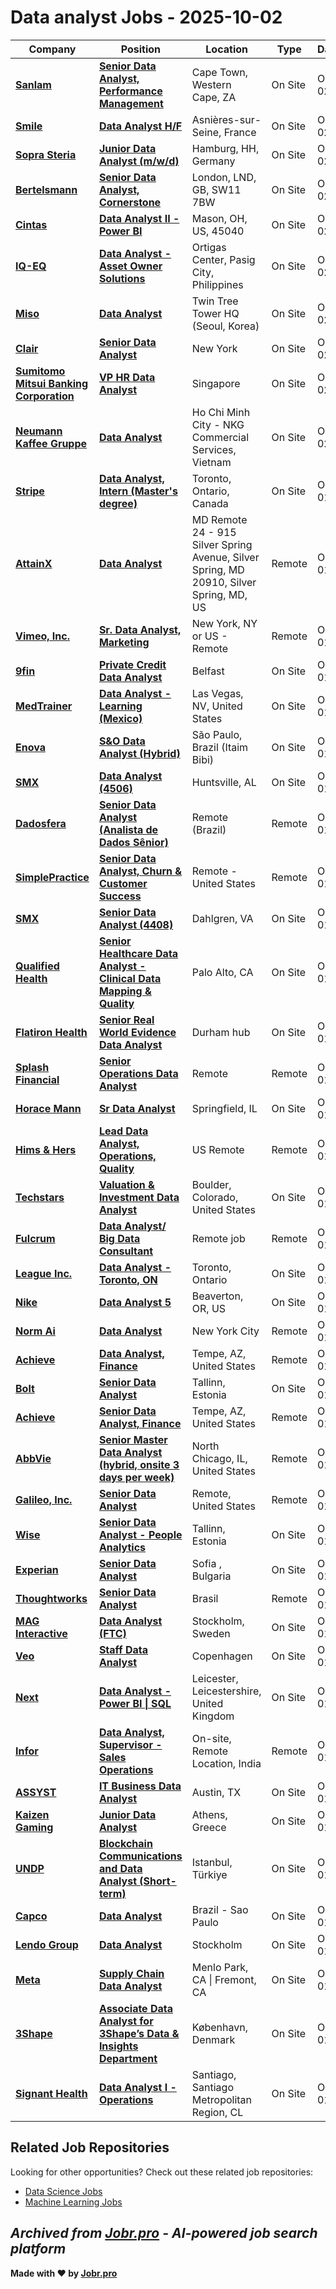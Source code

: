 # Data analyst Jobs - 2025-10-02

| Company | Position | Location | Type | Date |
| ------- | -------- | -------- | ---- | ------ |
| **[Sanlam](https://www.sanlamcloud.co.za)** | **[Senior Data Analyst, Performance Management](https://jobr.pro/job/29210623/senior-data-analyst-performance-management?utm_source=github&utm_medium=repo&utm_campaign=github-data-analyst-jobs)** | Cape Town, Western Cape, ZA | On Site | Oct 02 |
| **[Smile](https://www.smile.eu/)** | **[Data Analyst H/F](https://jobr.pro/job/29218862/data-analyst-hf?utm_source=github&utm_medium=repo&utm_campaign=github-data-analyst-jobs)** | Asnières-sur-Seine, France | On Site | Oct 02 |
| **[Sopra Steria](https://www.soprasteria.com)** | **[Junior Data Analyst (m/w/d)](https://jobr.pro/job/29204358/junior-data-analyst-mwd?utm_source=github&utm_medium=repo&utm_campaign=github-data-analyst-jobs)** | Hamburg, HH, Germany | On Site | Oct 02 |
| **[Bertelsmann](https://www.bertelsmann.com/)** | **[Senior Data Analyst, Cornerstone](https://jobr.pro/job/29197794/senior-data-analyst-cornerstone?utm_source=github&utm_medium=repo&utm_campaign=github-data-analyst-jobs)** | London, LND, GB, SW11 7BW | On Site | Oct 02 |
| **[Cintas](https://www.cintas.com/)** | **[Data Analyst II - Power BI](https://jobr.pro/job/29207030/data-analyst-ii-power-bi?utm_source=github&utm_medium=repo&utm_campaign=github-data-analyst-jobs)** | Mason, OH, US, 45040 | On Site | Oct 02 |
| **[IQ-EQ](https://iqeq.com)** | **[Data Analyst - Asset Owner Solutions](https://jobr.pro/job/29197809/data-analyst-asset-owner-solutions?utm_source=github&utm_medium=repo&utm_campaign=github-data-analyst-jobs)** | Ortigas Center, Pasig City, Philippines | On Site | Oct 02 |
| **[Miso](https://miso.kr/)** | **[Data Analyst](https://jobr.pro/job/29190684/data-analyst?utm_source=github&utm_medium=repo&utm_campaign=github-data-analyst-jobs)** | Twin Tree Tower HQ (Seoul, Korea) | On Site | Oct 02 |
| **[Clair](https://getclair.com/)** | **[Senior Data Analyst](https://jobr.pro/job/29197949/senior-data-analyst?utm_source=github&utm_medium=repo&utm_campaign=github-data-analyst-jobs)** | New York | On Site | Oct 02 |
| **[Sumitomo Mitsui Banking Corporation](https://www.smbc.co.jp/)** | **[VP HR Data Analyst](https://jobr.pro/job/29190049/vp-hr-data-analyst?utm_source=github&utm_medium=repo&utm_campaign=github-data-analyst-jobs)** | Singapore | On Site | Oct 02 |
| **[Neumann Kaffee Gruppe](https://www.nkg.coffee/)** | **[Data Analyst](https://jobr.pro/job/29221969/data-analyst?utm_source=github&utm_medium=repo&utm_campaign=github-data-analyst-jobs)** | Ho Chi Minh City - NKG Commercial Services, Vietnam | On Site | Oct 02 |
| **[Stripe](https://stripe.com/en-ch)** | **[Data Analyst, Intern (Master's degree)](https://jobr.pro/job/29190801/data-analyst-intern-masters-degree?utm_source=github&utm_medium=repo&utm_campaign=github-data-analyst-jobs)** | Toronto, Ontario, Canada | On Site | Oct 01 |
| **[AttainX](https://attainx.com/)** | **[Data Analyst](https://jobr.pro/job/29203451/data-analyst?utm_source=github&utm_medium=repo&utm_campaign=github-data-analyst-jobs)** | MD Remote 24 - 915 Silver Spring Avenue, Silver Spring, MD 20910, Silver Spring, MD, US | Remote | Oct 01 |
| **[Vimeo, Inc.](https://vimeo.com/)** | **[Sr. Data Analyst, Marketing](https://jobr.pro/job/29180731/sr-data-analyst-marketing?utm_source=github&utm_medium=repo&utm_campaign=github-data-analyst-jobs)** | New York, NY or US - Remote | Remote | Oct 01 |
| **[9fin](https://9fin.com/)** | **[Private Credit Data Analyst](https://jobr.pro/job/29191061/private-credit-data-analyst?utm_source=github&utm_medium=repo&utm_campaign=github-data-analyst-jobs)** | Belfast | On Site | Oct 01 |
| **[MedTrainer](https://www.medtrainer.com)** | **[Data Analyst - Learning (Mexico)](https://jobr.pro/job/29175619/data-analyst-learning-mexico?utm_source=github&utm_medium=repo&utm_campaign=github-data-analyst-jobs)** | Las Vegas, NV, United States | On Site | Oct 01 |
| **[Enova](https://www.enova.com/)** | **[S&O Data Analyst (Hybrid)](https://jobr.pro/job/29182226/so-data-analyst-hybrid?utm_source=github&utm_medium=repo&utm_campaign=github-data-analyst-jobs)** | São Paulo, Brazil (Itaim Bibi) | On Site | Oct 01 |
| **[SMX](https://www.smxtech.com/)** | **[Data Analyst (4506)](https://jobr.pro/job/29185988/data-analyst-4506?utm_source=github&utm_medium=repo&utm_campaign=github-data-analyst-jobs)** | Huntsville, AL | On Site | Oct 01 |
| **[Dadosfera](https://dadosfera.ai/)** | **[Senior Data Analyst (Analista de Dados Sênior)](https://jobr.pro/job/29210440/senior-data-analyst-analista-de-dados-senior?utm_source=github&utm_medium=repo&utm_campaign=github-data-analyst-jobs)** | Remote (Brazil) | Remote | Oct 01 |
| **[SimplePractice](https://www.simplepractice.com/)** | **[Senior Data Analyst, Churn & Customer Success](https://jobr.pro/job/29188195/senior-data-analyst-churn-customer-success?utm_source=github&utm_medium=repo&utm_campaign=github-data-analyst-jobs)** | Remote - United States | Remote | Oct 01 |
| **[SMX](https://www.smxtech.com/)** | **[Senior Data Analyst (4408)](https://jobr.pro/job/29186005/senior-data-analyst-4408?utm_source=github&utm_medium=repo&utm_campaign=github-data-analyst-jobs)** | Dahlgren, VA | On Site | Oct 01 |
| **[Qualified Health](https://qualifiedhealth.com/)** | **[Senior Healthcare Data Analyst - Clinical Data Mapping & Quality](https://jobr.pro/job/29192228/senior-healthcare-data-analyst-clinical-data-mapping-quality?utm_source=github&utm_medium=repo&utm_campaign=github-data-analyst-jobs)** | Palo Alto, CA | On Site | Oct 01 |
| **[Flatiron Health](https://flatiron.com/)** | **[Senior Real World Evidence Data Analyst](https://jobr.pro/job/29181862/senior-real-world-evidence-data-analyst?utm_source=github&utm_medium=repo&utm_campaign=github-data-analyst-jobs)** | Durham hub | On Site | Oct 01 |
| **[Splash Financial](https://www.splashfinancial.com/)** | **[Senior Operations Data Analyst](https://jobr.pro/job/29187588/senior-operations-data-analyst?utm_source=github&utm_medium=repo&utm_campaign=github-data-analyst-jobs)** | Remote | Remote | Oct 01 |
| **[Horace Mann](https://www.horacemann.com/)** | **[Sr Data Analyst](https://jobr.pro/job/29183551/sr-data-analyst?utm_source=github&utm_medium=repo&utm_campaign=github-data-analyst-jobs)** | Springfield, IL | On Site | Oct 01 |
| **[Hims & Hers](https://www.hims.com/)** | **[Lead Data Analyst, Operations, Quality](https://jobr.pro/job/29189803/lead-data-analyst-operations-quality?utm_source=github&utm_medium=repo&utm_campaign=github-data-analyst-jobs)** | US Remote | Remote | Oct 01 |
| **[Techstars](https://www.techstars.com/)** | **[Valuation & Investment Data Analyst](https://jobr.pro/job/29190427/valuation-investment-data-analyst?utm_source=github&utm_medium=repo&utm_campaign=github-data-analyst-jobs)** | Boulder, Colorado, United States | On Site | Oct 01 |
| **[Fulcrum](https://fulcrum.rocks/)** | **[Data Analyst/ Big Data Consultant](https://jobr.pro/job/29182638/data-analyst-big-data-consultant?utm_source=github&utm_medium=repo&utm_campaign=github-data-analyst-jobs)** | Remote job | Remote | Oct 01 |
| **[League Inc.](https://league.com/)** | **[Data Analyst - Toronto, ON](https://jobr.pro/job/29199832/data-analyst-toronto-on?utm_source=github&utm_medium=repo&utm_campaign=github-data-analyst-jobs)** | Toronto, Ontario | On Site | Oct 01 |
| **[Nike](https://www.nike.com/)** | **[Data Analyst 5](https://jobr.pro/job/29157350/data-analyst-5?utm_source=github&utm_medium=repo&utm_campaign=github-data-analyst-jobs)** | Beaverton, OR, US | On Site | Oct 01 |
| **[Norm Ai](https://www.norm.ai/)** | **[Data Analyst](https://jobr.pro/job/29190863/data-analyst?utm_source=github&utm_medium=repo&utm_campaign=github-data-analyst-jobs)** | New York City | Remote | Oct 01 |
| **[Achieve](https://www.achieve.com)** | **[Data Analyst, Finance](https://jobr.pro/job/29197618/data-analyst-finance?utm_source=github&utm_medium=repo&utm_campaign=github-data-analyst-jobs)** | Tempe, AZ, United States | Remote | Oct 01 |
| **[Bolt](https://bolt.eu/)** | **[Senior Data Analyst](https://jobr.pro/job/29184173/senior-data-analyst?utm_source=github&utm_medium=repo&utm_campaign=github-data-analyst-jobs)** | Tallinn, Estonia | On Site | Oct 01 |
| **[Achieve](https://www.achieve.com)** | **[Senior Data Analyst, Finance](https://jobr.pro/job/29197621/senior-data-analyst-finance?utm_source=github&utm_medium=repo&utm_campaign=github-data-analyst-jobs)** | Tempe, AZ, United States | Remote | Oct 01 |
| **[AbbVie](https://www.abbvie.com/)** | **[Senior Master Data Analyst (hybrid, onsite 3 days per week)](https://jobr.pro/job/29197008/senior-master-data-analyst-hybrid-onsite-3-days-per-week?utm_source=github&utm_medium=repo&utm_campaign=github-data-analyst-jobs)** | North Chicago, IL, United States | Remote | Oct 01 |
| **[Galileo, Inc.](https://galileo.io/)** | **[Senior Data Analyst](https://jobr.pro/job/29193403/senior-data-analyst?utm_source=github&utm_medium=repo&utm_campaign=github-data-analyst-jobs)** | Remote, United States | Remote | Oct 01 |
| **[Wise](https://wise.com)** | **[Senior Data Analyst - People Analytics](https://jobr.pro/job/29175635/senior-data-analyst-people-analytics?utm_source=github&utm_medium=repo&utm_campaign=github-data-analyst-jobs)** | Tallinn, Estonia | On Site | Oct 01 |
| **[Experian](https://www.experian.com/)** | **[Senior Data Analyst](https://jobr.pro/job/29175640/senior-data-analyst?utm_source=github&utm_medium=repo&utm_campaign=github-data-analyst-jobs)** | Sofia , Bulgaria | On Site | Oct 01 |
| **[Thoughtworks](https://www.thoughtworks.com/)** | **[Senior Data Analyst](https://jobr.pro/job/29185929/senior-data-analyst?utm_source=github&utm_medium=repo&utm_campaign=github-data-analyst-jobs)** | Brasil | Remote | Oct 01 |
| **[MAG Interactive](https://www.maginteractive.com/)** | **[Data Analyst (FTC)](https://jobr.pro/job/29223174/data-analyst-ftc?utm_source=github&utm_medium=repo&utm_campaign=github-data-analyst-jobs)** | Stockholm, Sweden | On Site | Oct 01 |
| **[Veo](https://www.veo.co)** | **[Staff Data Analyst](https://jobr.pro/job/29185405/staff-data-analyst?utm_source=github&utm_medium=repo&utm_campaign=github-data-analyst-jobs)** | Copenhagen | On Site | Oct 01 |
| **[Next](https://www.next.co.uk/)** | **[Data Analyst - Power BI \| SQL](https://jobr.pro/job/29224948/data-analyst-power-bi-sql?utm_source=github&utm_medium=repo&utm_campaign=github-data-analyst-jobs)** | Leicester, Leicestershire, United Kingdom | On Site | Oct 01 |
| **[Infor](https://www.infor.com/)** | **[Data Analyst, Supervisor - Sales Operations](https://jobr.pro/job/29143008/data-analyst-supervisor-sales-operations?utm_source=github&utm_medium=repo&utm_campaign=github-data-analyst-jobs)** | On-site, Remote Location, India | Remote | Oct 01 |
| **[ASSYST](https://www.assyst.net/)** | **[IT Business Data Analyst](https://jobr.pro/job/29156852/it-business-data-analyst?utm_source=github&utm_medium=repo&utm_campaign=github-data-analyst-jobs)** | Austin, TX | On Site | Oct 01 |
| **[Kaizen Gaming](https://kaizengaming.com/)** | **[Junior Data Analyst](https://jobr.pro/job/29180735/junior-data-analyst?utm_source=github&utm_medium=repo&utm_campaign=github-data-analyst-jobs)** | Athens, Greece | On Site | Oct 01 |
| **[UNDP](https://www.undp.org/)** | **[Blockchain Communications and Data Analyst (Short-term)](https://jobr.pro/job/29134413/blockchain-communications-and-data-analyst-short-term?utm_source=github&utm_medium=repo&utm_campaign=github-data-analyst-jobs)** | Istanbul, Türkiye | On Site | Oct 01 |
| **[Capco](https://www.capco.com/)** | **[Data Analyst](https://jobr.pro/job/29185435/data-analyst?utm_source=github&utm_medium=repo&utm_campaign=github-data-analyst-jobs)** | Brazil - Sao Paulo | On Site | Oct 01 |
| **[Lendo Group](https://www.lendo.group/)** | **[Data Analyst](https://jobr.pro/job/29157877/data-analyst?utm_source=github&utm_medium=repo&utm_campaign=github-data-analyst-jobs)** | Stockholm | On Site | Oct 01 |
| **[Meta](https://www.meta.com/)** | **[Supply Chain Data Analyst](https://jobr.pro/job/29129457/supply-chain-data-analyst?utm_source=github&utm_medium=repo&utm_campaign=github-data-analyst-jobs)** | Menlo Park, CA \| Fremont, CA | On Site | Oct 01 |
| **[3Shape](https://www.3shape.com/)** | **[Associate Data Analyst for 3Shape’s Data & Insights Department](https://jobr.pro/job/29134176/associate-data-analyst-for-3shapes-data-insights-department?utm_source=github&utm_medium=repo&utm_campaign=github-data-analyst-jobs)** | København, Denmark | On Site | Oct 01 |
| **[Signant Health](https://signanthealth.com/)** | **[Data Analyst I - Operations](https://jobr.pro/job/29149028/data-analyst-i-operations?utm_source=github&utm_medium=repo&utm_campaign=github-data-analyst-jobs)** | Santiago, Santiago Metropolitan Region, CL | On Site | Oct 01 |

## Related Job Repositories

Looking for other opportunities? Check out these related job repositories:

- [Data Science Jobs](https://github.com/jobs-jobr-pro/Data-Science-Jobs)
- [Machine Learning Jobs](https://github.com/jobs-jobr-pro/Machine-Learning-Jobs)



*Archived from [Jobr.pro](https://jobr.pro?utm_source=github&utm_medium=repo&utm_campaign=github-data-analyst-jobs) - AI-powered job search platform*
---

**Made with ❤️ by [Jobr.pro](https://jobr.pro?utm_source=github&utm_medium=repo&utm_campaign=github-data-analyst-jobs)**